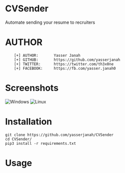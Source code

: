 # CVSender
Automate sending your resume to recruiters

# AUTHOR 
```
    [+] AUTHOR:       Yasser Janah
    [+] GITHUB:       https://github.com/yasserjanah
    [+] TWITTER:      https://twitter.com/th3x0ne
    [+] FACEBOOK:     https://fb.com/yasser.janah0
```

# Screenshots
![Windows](https://i.ibb.co/4tD14MR/Screenshot-select-area-20210706120917.png)
![Linux](https://i.ibb.co/YjmnzFz/Screenshot-select-area-20210706130025.png)

# Installation
```
git clone https://github.com/yasserjanah/CVSender
cd CVSender/
pip3 install -r requirements.txt
```

# Usage
